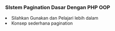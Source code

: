 <h3>SIstem Pagination Dasar Dengan PHP OOP</h3>

<li>Silahkan Gunakan dan Pelajari lebih dalam
<li>Konsep sederhana pagination
